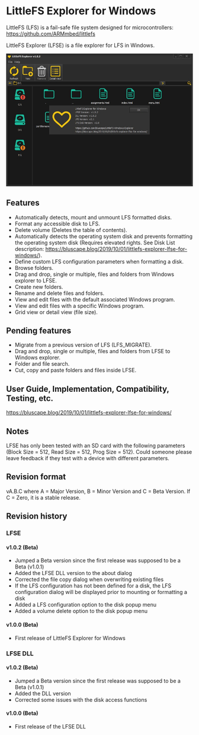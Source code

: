 # LittleFS Explorer for Windows

LittleFS (LFS) is a fail-safe file system designed for microcontrollers: https://github.com/ARMmbed/littlefs

LittleFS Explorer (LFSE) is a file explorer for LFS in Windows. 

![GitHub Logo](/images/ExplorerWAbout.jpg)

## Features
* Automatically detects, mount and unmount LFS formatted disks.
* Format any accessible disk to LFS.
* Delete volume (Deletes the table of contents).
* Automatically detects the operating system disk and prevents formatting the operating system disk (Requires elevated rights. See Disk List description: https://bluscape.blog/2019/10/01/littlefs-explorer-lfse-for-windows/). 
* Define custom LFS configuration parameters when formatting a disk.
* Browse folders.
* Drag and drop, single or multiple, files and folders from Windows explorer to LFSE.
* Create new folders.
* Rename and delete files and folders.
* View and edit files with the default associated Windows program.
* View and edit files with a specific Windows program.
* Grid view or detail view (file size).

## Pending features
* Migrate from a previous version of LFS (LFS_MIGRATE). 
* Drag and drop, single or multiple, files and folders from LFSE to Windows explorer. 
* Folder and file search.
* Cut, copy and paste folders and files inside LFSE.

## User Guide, Implementation, Compatibility, Testing, etc.
https://bluscape.blog/2019/10/01/littlefs-explorer-lfse-for-windows/

## Notes
LFSE has only been tested with an SD card with the following parameters (Block Size = 512, Read Size = 512, Prog Size = 512). Could someone please leave feedback if they test with a device with different parameters.

## Revision format
vA.B.C where A = Major Version, B = Minor Version and C = Beta Version. If C = Zero, it is a stable release.

## Revision history

### LFSE

#### v1.0.2 (Beta)
* Jumped a Beta version since the first release was supposed to be a Beta (v1.0.1)
* Added the LFSE DLL version to the about dialog
* Corrected the file copy dialog when overwriting existing files
* If the LFS configuration has not been defined for a disk, the LFS configuration dialog will be displayed prior to mounting or formatting a disk
* Added a LFS configuration option to the disk popup menu
* Added a volume delete option to the disk popup menu

#### v1.0.0 (Beta)
* First release of LittleFS Explorer for Windows

### LFSE DLL

#### v1.0.2 (Beta)
* Jumped a Beta version since the first release was supposed to be a Beta (v1.0.1)
* Added the DLL version
* Corrected some issues with the disk access functions

#### v1.0.0 (Beta)
* First release of the LFSE DLL
